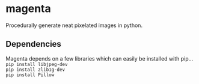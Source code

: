 # magenta
Procedurally generate neat pixelated images in python.

## Dependencies
Magenta depends on a few libraries which can easily be installed with pip...
`pip install libjpeg-dev`  
`pip install zlib1g-dev`  
`pip install Pillow`  
